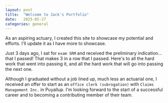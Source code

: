 ```yaml
---
layout: post
title:  "Welcome to Jack's Portfolio"
date:   2025-05-27
categories: general
---
```


As an aspiring actuary, I created this site to showcase my potential and efforts. I'll update it as I have more to showcase.

Just 3 days ago, I sat for `exam SRM` and received the preliminary indication... that I passed! That makes 3 in a row that I passed. Here's to all the hard work that went into passing it, and all the hard work that will go into passing the next one.

Although I graduated without a job lined up, much less an actuarial one, I received an offer to start as an `office clerk (subrogation)` with `Claims Management Inc.` in Puyallup. I'm looking forward to the start of a successful career and to becoming a contributing member of their team.